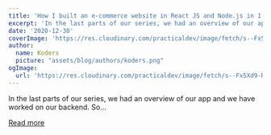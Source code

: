 ```yaml
---
title: 'How I built an e-commerce website in React JS and Node.js in 1 week(Part 3/3)'
excerpt: 'In the last parts of our series, we had an overview of our app and we have worked on our backend. So...'
date: '2020-12-30'
coverImage: 'https://res.cloudinary.com/practicaldev/image/fetch/s--Fx5Xd9-R--/c_imagga_scale,f_auto,fl_progressive,h_420,q_auto,w_1000/https://dev-to-uploads.s3.amazonaws.com/i/re6unhmsw46pxi3zjro0.png'
author:
  name: Koders
  picture: "assets/blog/authors/koders.png"
ogImage:
  url: 'https://res.cloudinary.com/practicaldev/image/fetch/s--Fx5Xd9-R--/c_imagga_scale,f_auto,fl_progressive,h_420,q_auto,w_1000/https://dev-to-uploads.s3.amazonaws.com/i/re6unhmsw46pxi3zjro0.png'
---
```


In the last parts of our series, we had an overview of our app and we have worked on our backend. So...

[Read more](https://dev.to/zeeshanhshaheen/how-i-built-an-e-commerce-website-in-react-js-and-node-js-in-1-week-part-3-3-ih3)
